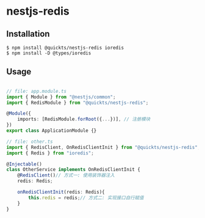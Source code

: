 # nestjs-redis

## Installation

    $ npm install @quickts/nestjs-redis ioredis
    $ npm install -D @types/ioredis

## Usage

```ts

// file: app.module.ts
import { Module } from "@nestjs/common";
import { RedisModule } from "@quickts/nestjs-redis";

@Module({
    imports: [RedisModule.forRoot({...})], // 注册模块
})
export class ApplicationModule {}

// file: other.ts
import { RedisClient, OnRedisClientInit } from "@quickts/nestjs-redis";
import { Redis } from "ioredis";

@Injectable()
class OtherService implements OnRedisClientInit {
    @RedisClient()// 方式一: 使用装饰器注入
    redis: Redis;

    onRedisClientInit(redis: Redis){
        this.redis = redis;// 方式二: 实现接口自行赋值
    }
}
```
